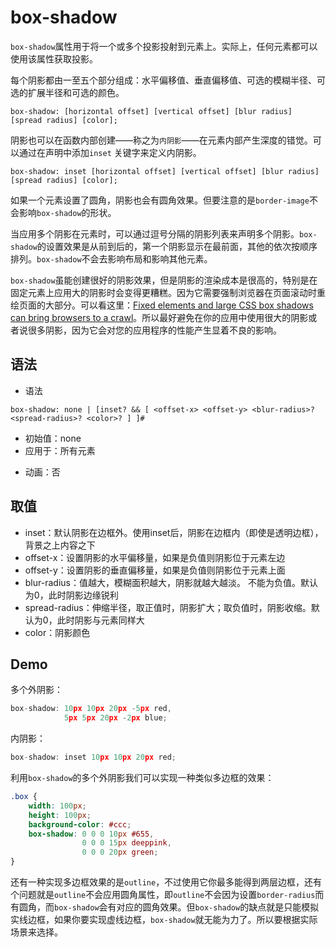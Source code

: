 # box-shadow

`box-shadow`属性用于将一个或多个投影投射到元素上。实际上，任何元素都可以使用该属性获取投影。

每个阴影都由一至五个部分组成：水平偏移值、垂直偏移值、可选的模糊半径、可选的扩展半径和可选的颜色。

```
box-shadow: [horizontal offset] [vertical offset] [blur radius] [spread radius] [color];
```

阴影也可以在函数内部创建——称之为`内阴影`——在元素内部产生深度的错觉。可以通过在声明中添加`inset` 关键字来定义内阴影。

```
box-shadow: inset [horizontal offset] [vertical offset] [blur radius] [spread radius] [color];
```

如果一个元素设置了圆角，阴影也会有圆角效果。但要注意的是`border-image`不会影响`box-shadow`的形状。

当应用多个阴影在元素时，可以通过逗号分隔的阴影列表来声明多个阴影。`box-shadow`的设置效果是从前到后的，第一个阴影显示在最前面，其他的依次按顺序排列。`box-shadow`不会去影响布局和影响其他元素。

`box-shadow`虽能创建很好的阴影效果，但是阴影的渲染成本是很高的，特别是在固定元素上应用大的阴影时会变得更糟糕。因为它需要强制浏览器在页面滚动时重绘页面的大部分。可以看这里：[Fixed elements and large CSS box shadows can bring browsers to a crawl](https://makandracards.com/makandra/12123-fixed-elements-and-large-css-box-shadows-can-bring-browsers-to-a-crawl)。所以最好避免在你的应用中使用很大的阴影或者说很多阴影，因为它会对您的应用程序的性能产生显着不良的影响。

## 语法

- 语法
```
box-shadow: none | [inset? && [ <offset-x> <offset-y> <blur-radius>? <spread-radius>? <color>? ] ]#
```
 - 初始值：none
 - 应用于：所有元素
 * 动画：否

## 取值

 - inset：默认阴影在边框外。使用inset后，阴影在边框内（即使是透明边框），背景之上内容之下
 - offset-x：设置阴影的水平偏移量，如果是负值则阴影位于元素左边
 - offset-y：设置阴影的垂直偏移量，如果是负值则阴影位于元素上面
 - blur-radius：值越大，模糊面积越大，阴影就越大越淡。 不能为负值。默认为0，此时阴影边缘锐利
 - spread-radius：伸缩半径，取正值时，阴影扩大；取负值时，阴影收缩。默认为0，此时阴影与元素同样大
 - color：阴影颜色

## Demo 

多个外阴影：

```c
box-shadow: 10px 10px 20px -5px red, 
            5px 5px 20px -2px blue;
```

内阴影：

```c
box-shadow: inset 10px 10px 20px red;
```

利用`box-shadow`的多个外阴影我们可以实现一种类似多边框的效果：

```css
.box {
    width: 100px;
    height: 100px;
    background-color: #ccc;
    box-shadow: 0 0 0 10px #655,
                0 0 0 15px deeppink,
                0 0 0 20px green;
}
```

还有一种实现多边框效果的是`outline`，不过使用它你最多能得到两层边框，还有个问题就是`outline`不会应用圆角属性，即`outline`不会因为设置`border-radius`而有圆角，而`box-shadow`会有对应的圆角效果。但`box-shadow`的缺点就是只能模拟实线边框，如果你要实现虚线边框，`box-shadow`就无能为力了。所以要根据实际场景来选择。
